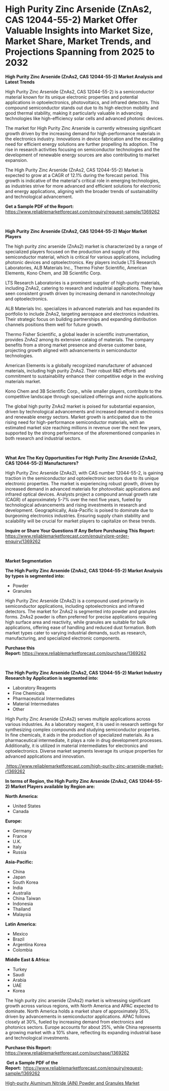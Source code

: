<p><h1>High Purity Zinc Arsenide (ZnAs2, CAS 12044-55-2) Market Offer Valuable Insights into Market Size, Market Share, Market Trends, and Projections Spanning from 2025 to 2032</h1></p><p><strong>High Purity Zinc Arsenide (ZnAs2, CAS 12044-55-2) Market Analysis and Latest Trends</strong></p>
<p><p>High Purity Zinc Arsenide (ZnAs2, CAS 12044-55-2) is a semiconductor material known for its unique electronic properties and potential applications in optoelectronics, photovoltaics, and infrared detectors. This compound semiconductor stands out due to its high electron mobility and good thermal stability, making it particularly valuable in advancing technologies like high-efficiency solar cells and advanced photonic devices.</p><p>The market for High Purity Zinc Arsenide is currently witnessing significant growth driven by the increasing demand for high-performance materials in the electronics industry. Innovations in device fabrication and the escalating need for efficient energy solutions are further propelling its adoption. The rise in research activities focusing on semiconductor technologies and the development of renewable energy sources are also contributing to market expansion.</p><p>The High Purity Zinc Arsenide (ZnAs2, CAS 12044-55-2) Market is expected to grow at a CAGR of 12.1% during the forecast period. This growth is indicative of the material's critical role in emerging technologies, as industries strive for more advanced and efficient solutions for electronic and energy applications, aligning with the broader trends of sustainability and technological advancement.</p></p>
<p><strong>Get a Sample PDF of the Report:&nbsp;</strong> <a href="https://www.reliablemarketforecast.com/enquiry/request-sample/1369262?utm_campaign=1875&utm_medium=2&utm_source=Github&utm_content=ia&utm_term=01022025&utm_id=high-purity-zinc-arsenide-znas2-cas-12044-55-2">https://www.reliablemarketforecast.com/enquiry/request-sample/1369262</a></p>
<p>&nbsp;</p>
<p><strong>High Purity Zinc Arsenide (ZnAs2, CAS 12044-55-2) Major Market Players</strong></p>
<p><p>The high purity zinc arsenide (ZnAs2) market is characterized by a range of specialized players focused on the production and supply of this semiconductor material, which is critical for various applications, including photonic devices and optoelectronics. Key players include LTS Research Laboratories, ALB Materials Inc., Thermo Fisher Scientific, American Elements, Kono Chem, and 3B Scientific Corp.</p><p>LTS Research Laboratories is a prominent supplier of high-purity materials, including ZnAs2, catering to research and industrial applications. They have seen consistent growth driven by increasing demand in nanotechnology and optoelectronics.</p><p>ALB Materials Inc. specializes in advanced materials and has expanded its portfolio to include ZnAs2, targeting aerospace and electronics industries. Their strategic focus on building partnerships and expanding distribution channels positions them well for future growth.</p><p>Thermo Fisher Scientific, a global leader in scientific instrumentation, provides ZnAs2 among its extensive catalog of materials. The company benefits from a strong market presence and diverse customer base, projecting growth aligned with advancements in semiconductor technologies.</p><p>American Elements is a globally recognized manufacturer of advanced materials, including high purity ZnAs2. Their robust R&D efforts and commitment to sustainability enhance their competitive edge in the evolving materials market.</p><p>Kono Chem and 3B Scientific Corp., while smaller players, contribute to the competitive landscape through specialized offerings and niche applications.</p><p>The global high purity ZnAs2 market is poised for substantial expansion, driven by technological advancements and increased demand in electronics and renewable energy sectors. Market growth is anticipated due to the rising need for high-performance semiconductor materials, with an estimated market size reaching millions in revenue over the next few years, supported by the strong performance of the aforementioned companies in both research and industrial sectors.</p></p>
<p>&nbsp;</p>
<p><strong>What Are The Key Opportunities For High Purity Zinc Arsenide (ZnAs2, CAS 12044-55-2) Manufacturers?</strong></p>
<p><p>High Purity Zinc Arsenide (ZnAs2), with CAS number 12044-55-2, is gaining traction in the semiconductor and optoelectronic sectors due to its unique electronic properties. The market is experiencing robust growth, driven by increased demand in advanced materials for photovoltaic applications and infrared optical devices. Analysts project a compound annual growth rate (CAGR) of approximately 5-7% over the next five years, fueled by technological advancements and rising investments in research and development. Geographically, Asia-Pacific is poised to dominate due to burgeoning electronics industries. Ensuring supply chain stability and scalability will be crucial for market players to capitalize on these trends.</p></p>
<p><strong>Inquire or Share Your Questions If Any Before Purchasing This Report:</strong> <a href="https://www.reliablemarketforecast.com/enquiry/pre-order-enquiry/1369262?utm_campaign=1875&utm_medium=2&utm_source=Github&utm_content=ia&utm_term=01022025&utm_id=high-purity-zinc-arsenide-znas2-cas-12044-55-2">https://www.reliablemarketforecast.com/enquiry/pre-order-enquiry/1369262</a></p>
<p>&nbsp;</p>
<p><strong>Market Segmentation</strong></p>
<p><strong>The High Purity Zinc Arsenide (ZnAs2, CAS 12044-55-2) Market Analysis by types is segmented into:</strong></p>
<p><ul><li>Powder</li><li>Granules</li></ul></p>
<p><p>High Purity Zinc Arsenide (ZnAs2) is a compound used primarily in semiconductor applications, including optoelectronics and infrared detectors. The market for ZnAs2 is segmented into powder and granules forms. ZnAs2 powder is often preferred for precise applications requiring high surface area and reactivity, while granules are suitable for bulk applications, offering ease of handling and reduced dust formation. Both market types cater to varying industrial demands, such as research, manufacturing, and specialized electronic components.</p></p>
<p><strong>Purchase this Report:&nbsp;</strong><a href="https://www.reliablemarketforecast.com/purchase/1369262?utm_campaign=1875&utm_medium=2&utm_source=Github&utm_content=ia&utm_term=01022025&utm_id=high-purity-zinc-arsenide-znas2-cas-12044-55-2">https://www.reliablemarketforecast.com/purchase/1369262</a></p>
<p>&nbsp;</p>
<p><strong>The High Purity Zinc Arsenide (ZnAs2, CAS 12044-55-2) Market Industry Research by Application is segmented into:</strong></p>
<p><ul><li>Laboratory Reagents</li><li>Fine Chemicals</li><li>Pharmaceutical Intermediates</li><li>Material Intermediates</li><li>Other</li></ul></p>
<p><p>High Purity Zinc Arsenide (ZnAs2) serves multiple applications across various industries. As a laboratory reagent, it is used in research settings for synthesizing complex compounds and studying semiconductor properties. In fine chemicals, it aids in the production of specialized materials. As a pharmaceutical intermediate, it plays a role in drug development processes. Additionally, it is utilized in material intermediates for electronics and optoelectronics. Diverse market segments leverage its unique properties for advanced applications and innovation.</p></p>
<p><a href="https://www.reliablemarketforecast.com/high-purity-zinc-arsenide-market-r1369262?utm_campaign=1875&utm_medium=2&utm_source=Github&utm_content=ia&utm_term=01022025&utm_id=high-purity-zinc-arsenide-znas2-cas-12044-55-2">&nbsp;https://www.reliablemarketforecast.com/high-purity-zinc-arsenide-market-r1369262</a></p>
<p><strong>In terms of Region, the High Purity Zinc Arsenide (ZnAs2, CAS 12044-55-2) Market Players available by Region are:</strong></p>
<p>
    <p> <strong> North America: </strong>
        <ul>
            <li>United States</li>
            <li>Canada</li>
        </ul>
        </p> 
    <p> <strong> Europe: </strong>
        <ul>
            <li>Germany</li>
            <li>France</li>
            <li>U.K.</li>
            <li>Italy</li>
            <li>Russia</li>
        </ul>
        </p> 
    <p> <strong> Asia-Pacific: </strong>
        <ul>
            <li>China</li>
            <li>Japan</li>
            <li>South Korea</li>
            <li>India</li>
            <li>Australia</li>
            <li>China Taiwan</li>
            <li>Indonesia</li>
            <li>Thailand</li>
            <li>Malaysia</li>
        </ul>
        </p> 
    <p> <strong> Latin America: </strong>
        <ul>
            <li>Mexico</li>
            <li>Brazil</li>
            <li>Argentina Korea</li>
            <li>Colombia</li>
        </ul>
        </p> 
    <p> <strong> Middle East & Africa: </strong>
        <ul>
            <li>Turkey</li>
            <li>Saudi</li>
            <li>Arabia</li>
            <li>UAE</li>
            <li>Korea</li>
        </ul>
    </p>
    </p>
<p><p>The high purity zinc arsenide (ZnAs2) market is witnessing significant growth across various regions, with North America and APAC expected to dominate. North America holds a market share of approximately 35%, driven by advancements in semiconductor applications. APAC follows closely at 30%, fueled by increasing demand from electronics and photonics sectors. Europe accounts for about 25%, while China represents a growing market with a 10% share, reflecting its expanding industrial base and technological investments.</p></p>
<p><strong>Purchase this Report: </strong><a href="https://www.reliablemarketforecast.com/purchase/1369262?utm_campaign=1875&utm_medium=2&utm_source=Github&utm_content=ia&utm_term=01022025&utm_id=high-purity-zinc-arsenide-znas2-cas-12044-55-2">https://www.reliablemarketforecast.com/purchase/1369262</a></p>
<p>&nbsp;<strong>Get a Sample PDF of the Report:&nbsp;&nbsp;</strong><a href="https://www.reliablemarketforecast.com/enquiry/request-sample/1369262?utm_campaign=1875&utm_medium=2&utm_source=Github&utm_content=ia&utm_term=01022025&utm_id=high-purity-zinc-arsenide-znas2-cas-12044-55-2">https://www.reliablemarketforecast.com/enquiry/request-sample/1369262</a></p>
<p><strong></strong></p>
<p><p><a href="https://github.com/Chiragrp22/Market-Research-Report-List-7/blob/main/high-purity-aluminum-nitride-aln-powder-and-granules-market.md?utm_campaign=1875&utm_medium=2&utm_source=Github&utm_content=ia&utm_term=01022025&utm_id=high-purity-zinc-arsenide-znas2-cas-12044-55-2">High-purity Aluminum Nitride (AlN) Powder and Granules Market</a></p></p>